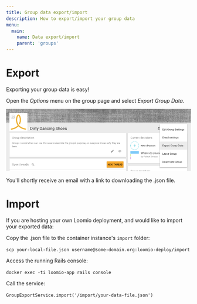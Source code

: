 ```yaml
---
title: Group data export/import
description: How to export/import your group data
menu:
  main:
    name: Data export/import
    parent: 'groups'
---
```


# Export

Exporting your group data is easy!

Open the _Options_ menu on the group page and select _Export Group Data_.

![](group_data_export.png)

You'll shortly receive an email with a link to downloading the .json file.

# Import

If you are hosting your own Loomio deployment, and would like to import your exported data:

Copy the .json file to the container instance's `import` folder:

`scp your-local-file.json username@some-domain.org:loomio-deploy/import`

Access the running Rails console:

`docker exec -ti loomio-app rails console`

Call the service:

`GroupExportService.import('/import/your-data-file.json')`
